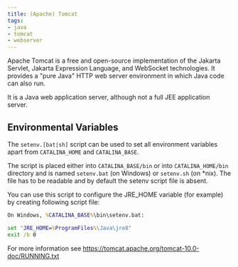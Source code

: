 ```yaml
---
title: (Apache) Tomcat
tags:
- java
- tomcat
- webserver
---
```


Apache Tomcat is a free and open-source implementation of the Jakarta Servlet, Jakarta Expression Language, and WebSocket technologies. 
It provides a "pure Java" HTTP web server environment in which Java code can also run.
<!--more-->
It is a Java web application server, although not a full JEE application server.

## Environmental Variables

The `setenv.[bat|sh]` script can be used to set all environment variables apart from `CATALINA_HOME` and `CATALINA_BASE`.

The script is placed either into `CATALINA_BASE/bin` or into `CATALINA_HOME/bin` directory and is named `setenv.bat` (on Windows) 
or `setenv.sh` (on *nix). The file has to be readable and by default the setenv script file is absent.

You can use this script to configure the JRE_HOME variable (for example) by creating following script file:

```cmd
On Windows, %CATALINA_BASE%\bin\setenv.bat:

set "JRE_HOME=%ProgramFiles%\Java\jre8"
exit /b 0
```

For more information see https://tomcat.apache.org/tomcat-10.0-doc/RUNNING.txt


